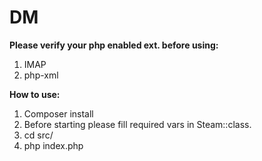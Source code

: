 # DM

**Please verify your php enabled ext. before using:**
1. IMAP
2. php-xml

**How to use:**
1. Composer install
2. Before starting please fill required vars in Steam::class.
3. cd src/
4. php index.php